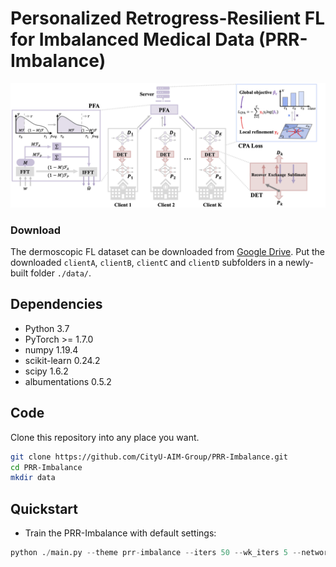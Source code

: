 # Personalized Retrogress-Resilient FL for Imbalanced Medical Data (PRR-Imbalance)


<div align=center><img width="750" src=/figs/framework.png></div>

### Download
The dermoscopic FL dataset can be downloaded from [Google Drive](https://drive.google.com/drive/folders/1N4bNcy09nizkEi___venM0su0hf23jO_?usp=sharing). Put the downloaded ```clientA```, ```clientB```, ```clientC``` and ```clientD``` subfolders in a newly-built folder ```./data/```.

## Dependencies
* Python 3.7
* PyTorch >= 1.7.0
* numpy 1.19.4
* scikit-learn 0.24.2
* scipy 1.6.2
* albumentations 0.5.2

## Code
Clone this repository into any place you want.
```bash
git clone https://github.com/CityU-AIM-Group/PRR-Imbalance.git
cd PRR-Imbalance
mkdir data
```

## Quickstart 
* Train the PRR-Imbalance with default settings:
```python
python ./main.py --theme prr-imbalance --iters 50 --wk_iters 5 --network vgg_nb --l_rate 0.7 --lr 1e-2 
```
